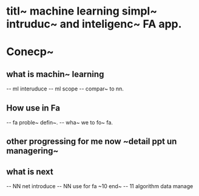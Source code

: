 # titl~ machine learning simpl~ intruduc~ and inteligenc~ FA app.

# Conecp~

## what is machin~ learning 
-- ml interuduce 
-- ml scope  -- compar~  to nn.

## How use in Fa 
-- fa proble~ defin~.
-- wha~ we to fo~ fa.

## other progressing for me now ~detail ppt un managering~

## what is next
-- NN net introduce
-- NN use for fa  ~10 end~
-- 11 algorithm data manage




